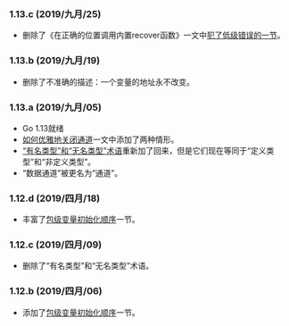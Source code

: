 
### 1.13.c (2019/九月/25)

* 删除了《在正确的位置调用内置recover函数》一文中<a href="https://gfw.go101.org/article/panic-and-recover-more.html#recover-order">犯了低级错误的一节</a>。

### 1.13.b (2019/九月/19)

* 删除了不准确的描述：一个变量的地址永不改变。

### 1.13.a (2019/九月/05)

* Go 1.13就绪
* [如何优雅地关闭通道](https://gfw.go101.org/article/channel-closing.html)一文中添加了两种情形。
* [“有名类型”和“无名类型”术语](https://gfw.go101.org/article/type-system-overview.html#unnamed-type)重新加了回来，但是它们现在等同于“定义类型”和“非定义类型”。
* “数据通道”被更名为“通道”。

### 1.12.d (2019/四月/18)

* 丰富了[包级变量初始化顺序](https://gfw.go101.org/article/evaluation-orders.html#package-level-variables)一节。

### 1.12.c (2019/四月/09)

* 删除了“有名类型”和“无名类型”术语。

### 1.12.b (2019/四月/06)

* 添加了[包级变量初始化顺序](https://gfw.go101.org/article/evaluation-orders.html#package-level-variables)一节。

